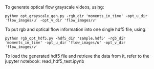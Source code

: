 To generate optical flow grayscale videos, using:

`python opt_grayscale_gen.py -rgb_dir 'moments_in_time' -opt_u_dir 'flow_images/u' -opt_v_dir 'flow_images/v'`

To put rgb and optical flow information into one single hdf5 file, using:

`python rgb_opt_hdf5.py -hdf5_dir 'sample.hdf5' -rgb_dir 'moments_in_time' -opt_u_dir 'flow_images/u' -opt_v_dir 'flow_images/v'`

To load the generated hdf5 file and retrieve the data from it, refer to the jupyter notebook: read_hdf5_test.ipynb
